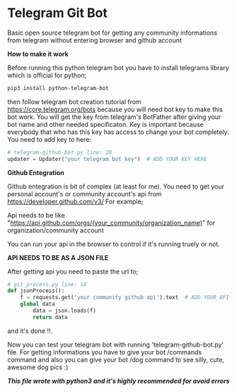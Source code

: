 # Telegram Git Bot

Basic open source telegram bot for getting any community informations from telegram without entering browser and github account

**How to make it work**

Before running this python telegram bot you have to install telegrams library which is official for python;
       
```sh
pip3 install python-telegram-bot
```
then follow telegram bot creation tutorial from https://core.telegram.org/bots because you will need bot key to make this bot work. You will get the key from telegram's BotFather after giving your bot name and other needed specificaton. Key is important because everybody that who has this key has access to change your bot completely. You need to add key to here:

```py
# telegram-github-bot.py line: 20
updater = Updater("your telegram bot key")	# ADD YOUR KEY HERE
```

**Github Entegration**

Github entegration is bit of complex (at least for me).
You need to get your personal account's or community account's api from https://developer.github.com/v3/
For example;


Api needs to be like "https://api.github.com/orgs/(your_community/organization_name)" for organization/community account

You can run your api in the browser to control if it's running truely or not.

**API NEEDS TO BE AS A JSON FILE**

After getting api you need to paste the url to;

```py
# git_process.py line: 14
def jsonProcess():
	f = requests.get("your community github api").text 	# ADD YOUR API HERE
	global data
    	data = json.loads(f)
    	return data
```
and it's done !!.

Now you can test your telegram bot with running 'telegram-github-bot.py' file. 
For getting informations you have to give your bot /commands command and also you can give your bot /dog command to see silly, cute, awesome dog pics :)

***This file wrote with python3 and it's highly recommended for avoid errors***
